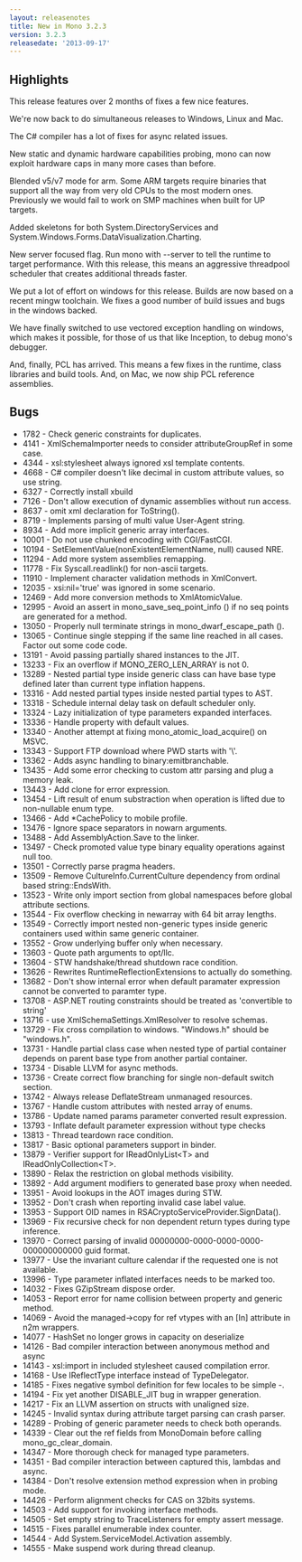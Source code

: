 ```yaml
---
layout: releasenotes
title: New in Mono 3.2.3
version: 3.2.3
releasedate: '2013-09-17'
---
```


Highlights
----------

This release features over 2 months of fixes a few nice features.

We're now back to do simultaneous releases to Windows, Linux and Mac.

The C# compiler has a lot of fixes for async related issues.

New static and dynamic hardware capabilities probing, mono can now exploit hardware caps in many more cases than before.

Blended v5/v7 mode for arm. Some ARM targets require binaries that support all the way from very old CPUs to the most modern ones. Previously we would fail to work on SMP machines when built for UP targets.

Added skeletons for both System.DirectoryServices and System.Windows.Forms.DataVisualization.Charting.

New server focused flag. Run mono with --server to tell the runtime to target performance. With this release, this means an aggressive threadpool scheduler that creates additional threads faster.

We put a lot of effort on windows for this release. Builds are now based on a recent mingw toolchain. We fixes a good number of build issues and bugs in the windows backed.

We have finally switched to use vectored exception handling on windows, which makes it possible, for those of us that like Inception, to debug mono's debugger.

And, finally, PCL has arrived. This means a few fixes in the runtime, class libraries and build tools. And, on Mac, we now ship PCL reference assemblies.

Bugs
----

-   1782 - Check generic constraints for duplicates.
-   4141 - XmlSchemaImporter needs to consider attributeGroupRef in some case.
-   4344 - xsl:stylesheet always ignored xsl template contents.
-   4668 - C# compiler doesn't like decimal in custom attribute values, so use string.
-   6327 - Correctly install xbuild
-   7126 - Don't allow execution of dynamic assemblies without run access.
-   8637 - omit xml declaration for ToString().
-   8719 - Implements parsing of multi value User-Agent string.
-   8934 - Add more implicit generic array interfaces.
-   10001 - Do not use chunked encoding with CGI/FastCGI.
-   10194 - SetElementValue(nonExistentElementName, null) caused NRE.
-   11294 - Add more system assemblies remapping.
-   11778 - Fix Syscall.readlink() for non-ascii targets.
-   11910 - Implement character validation methods in XmlConvert.
-   12035 - xsi:nil='true' was ignored in some scenario.
-   12469 - Add more conversion methods to XmlAtomicValue.
-   12995 - Avoid an assert in mono_save_seq_point_info () if no seq points are generated for a method.
-   13050 - Properly null terminate strings in mono_dwarf_escape_path ().
-   13065 - Continue single stepping if the same line reached in all cases. Factor out some code code.
-   13191 - Avoid passing partially shared instances to the JIT.
-   13233 - Fix an overflow if MONO_ZERO_LEN_ARRAY is not 0.
-   13289 - Nested partial type inside generic class can have base type defined later than current type inflation happens.
-   13316 - Add nested partial types inside nested partial types to AST.
-   13318 - Schedule internal delay task on default scheduler only.
-   13324 - Lazy initialization of type parameters expanded interfaces.
-   13336 - Handle property with default values.
-   13340 - Another attempt at fixing mono_atomic_load_acquire() on MSVC.
-   13343 - Support FTP download where PWD starts with '\\'.
-   13362 - Adds async handling to binary:emitbranchable.
-   13435 - Add some error checking to custom attr parsing and plug a memory leak.
-   13443 - Add clone for error expression.
-   13454 - Lift result of enum substraction when operation is lifted due to non-nullable enum type.
-   13466 - Add \*CachePolicy to mobile profile.
-   13476 - Ignore space separators in nowarn arguments.
-   13488 - Add AssemblyAction.Save to the linker.
-   13497 - Check promoted value type binary equality operations against null too.
-   13501 - Correctly parse pragma headers.
-   13509 - Remove CultureInfo.CurrentCulture dependency from ordinal based string::EndsWith.
-   13523 - Write only import section from global namespaces before global attribute sections.
-   13544 - Fix overflow checking in newarray with 64 bit array lengths.
-   13549 - Correctly import nested non-generic types inside generic containers used within same generic container.
-   13552 - Grow underlying buffer only when necessary.
-   13603 - Quote path arguments to opt/llc.
-   13604 - STW handshake/thread shutdown race condition.
-   13626 - Rewrites RuntimeReflectionExtensions to actually do something.
-   13682 - Don't show internal error when default paramater expression cannot be converted to paramter type.
-   13708 - ASP.NET routing constraints should be treated as 'convertible to string'
-   13716 - use XmlSchemaSettings.XmlResolver to resolve schemas.
-   13729 - Fix cross compilation to windows. "Windows.h" should be "windows.h".
-   13731 - Handle partial class case when nested type of partial container depends on parent base type from another partial container.
-   13734 - Disable LLVM for async methods.
-   13736 - Create correct flow branching for single non-default switch section.
-   13742 - Always release DeflateStream unmanaged resources.
-   13767 - Handle custom attributes with nested array of enums.
-   13786 - Update named params parameter converted result expression.
-   13793 - Inflate default parameter expression without type checks
-   13813 - Thread teardown race condition.
-   13817 - Basic optional parameters support in binder.
-   13879 - Verifier support for IReadOnlyList\<T\> and IReadOnlyCollection\<T\>.
-   13890 - Relax the restriction on global methods visibility.
-   13892 - Add argument modifiers to generated base proxy when needed.
-   13951 - Avoid lookups in the AOT images during STW.
-   13952 - Don't crash when reporting invalid case label value.
-   13953 - Support OID names in RSACryptoServiceProvider.SignData().
-   13969 - Fix recursive check for non dependent return types during type inference.
-   13970 - Correct parsing of invalid 00000000-0000-0000-0000-000000000000 guid format.
-   13977 - Use the invariant culture calendar if the requested one is not available.
-   13996 - Type parameter inflated interfaces needs to be marked too.
-   14032 - Fixes GZipStream dispose order.
-   14053 - Report error for name collision between property and generic method.
-   14069 - Avoid the managed-\>copy for ref vtypes with an [In] attribute in n2m wrappers.
-   14077 - HashSet no longer grows in capacity on deserialize
-   14126 - Bad compiler interaction between anonymous method and async
-   14143 - xsl:import in included stylesheet caused compilation error.
-   14168 - Use IReflectType interface instead of TypeDelegator.
-   14185 - Fixes negative symbol definition for few locales to be simple -.
-   14194 - Fix yet another DISABLE_JIT bug in wrapper generation.
-   14217 - Fix an LLVM assertion on structs with unaligned size.
-   14245 - Invalid syntax during attribute target parsing can crash parser.
-   14289 - Probing of generic parameter needs to check both operands.
-   14339 - Clear out the ref fields from MonoDomain before calling mono_gc_clear_domain.
-   14347 - More thorough check for managed type parameters.
-   14351 - Bad compiler interaction between captured this, lambdas and async.
-   14384 - Don't resolve extension method expression when in probing mode.
-   14426 - Perform alignment checks for CAS on 32bits systems.
-   14503 - Add support for invoking interface methods.
-   14505 - Set empty string to TraceListeners for empty assert message.
-   14515 - Fixes parallel enumerable index counter.
-   14544 - Add System.ServiceModel.Activation assembly.
-   14555 - Make suspend work during thread cleanup.
